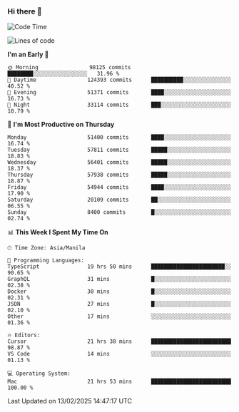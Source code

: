 ### Hi there 👋

<!--START_SECTION:waka-->
![Code Time](http://img.shields.io/badge/Code%20Time-5%2C855%20hrs%2045%20mins-blue)

![Lines of code](https://img.shields.io/badge/From%20Hello%20World%20I%27ve%20Written-118.2%20million%20lines%20of%20code-blue)

**I'm an Early 🐤** 

```text
🌞 Morning                98125 commits       ████████░░░░░░░░░░░░░░░░░   31.96 % 
🌆 Daytime                124393 commits      ██████████░░░░░░░░░░░░░░░   40.52 % 
🌃 Evening                51371 commits       ████░░░░░░░░░░░░░░░░░░░░░   16.73 % 
🌙 Night                  33114 commits       ███░░░░░░░░░░░░░░░░░░░░░░   10.79 % 
```
📅 **I'm Most Productive on Thursday** 

```text
Monday                   51400 commits       ████░░░░░░░░░░░░░░░░░░░░░   16.74 % 
Tuesday                  57811 commits       █████░░░░░░░░░░░░░░░░░░░░   18.83 % 
Wednesday                56401 commits       █████░░░░░░░░░░░░░░░░░░░░   18.37 % 
Thursday                 57938 commits       █████░░░░░░░░░░░░░░░░░░░░   18.87 % 
Friday                   54944 commits       ████░░░░░░░░░░░░░░░░░░░░░   17.90 % 
Saturday                 20109 commits       ██░░░░░░░░░░░░░░░░░░░░░░░   06.55 % 
Sunday                   8400 commits        █░░░░░░░░░░░░░░░░░░░░░░░░   02.74 % 
```


📊 **This Week I Spent My Time On** 

```text
🕑︎ Time Zone: Asia/Manila

💬 Programming Languages: 
TypeScript               19 hrs 50 mins      ███████████████████████░░   90.65 % 
GraphQL                  31 mins             █░░░░░░░░░░░░░░░░░░░░░░░░   02.38 % 
Docker                   30 mins             █░░░░░░░░░░░░░░░░░░░░░░░░   02.31 % 
JSON                     27 mins             █░░░░░░░░░░░░░░░░░░░░░░░░   02.10 % 
Other                    17 mins             ░░░░░░░░░░░░░░░░░░░░░░░░░   01.36 % 

🔥 Editors: 
Cursor                   21 hrs 38 mins      █████████████████████████   98.87 % 
VS Code                  14 mins             ░░░░░░░░░░░░░░░░░░░░░░░░░   01.13 % 

💻 Operating System: 
Mac                      21 hrs 53 mins      █████████████████████████   100.00 % 
```


 Last Updated on 13/02/2025 14:47:17 UTC
<!--END_SECTION:waka-->


<!--
**rad182/rad182** is a ✨ _special_ ✨ repository because its `README.md` (this file) appears on your GitHub profile.

Here are some ideas to get you started:

- 🔭 I’m currently working on ...
- 🌱 I’m currently learning ...
- 👯 I’m looking to collaborate on ...
- 🤔 I’m looking for help with ...
- 💬 Ask me about ...
- 📫 How to reach me: ...
- 😄 Pronouns: ...
- ⚡ Fun fact: ...
-->
